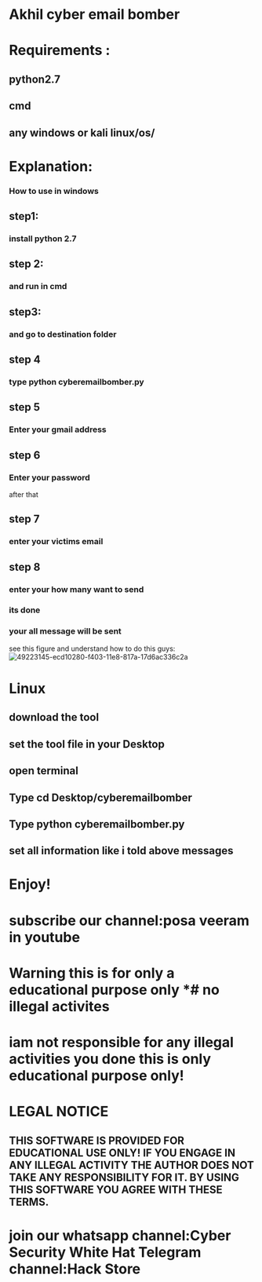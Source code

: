 # Akhil cyber email bomber
# Requirements :
##  python2.7
##  cmd
## any windows or kali linux/os/
 # Explanation:
### How to use in windows 
## step1:
 ### install python 2.7
 ## step 2:
 ### and run in cmd 
##  step3:
### and go to destination folder 
 ## step 4
### type python cyberemailbomber.py
## step 5
### Enter your gmail address
## step 6
### Enter your password
after that 
## step 7
### enter your victims email
## step 8
### enter your how many want to send 
### its done 
### your all message will be sent 
see this figure and understand how to do this guys:
![49223145-ecd10280-f403-11e8-817a-17d6ac336c2a](https://user-images.githubusercontent.com/36729836/49369501-8f94c400-f717-11e8-9ab0-833e59619069.jpg)





# Linux
## download the tool
## set the tool file in your Desktop
## open terminal
## Type cd Desktop/cyberemailbomber
## Type python cyberemailbomber.py
## set all information like i told above messages
# Enjoy!
# subscribe our channel:posa veeram in youtube
# Warning this is for only a educational purpose only *# no illegal activites 
# iam not responsible for any illegal activities you done this is only educational purpose only!
# LEGAL NOTICE
## THIS SOFTWARE IS PROVIDED FOR EDUCATIONAL USE ONLY! IF YOU ENGAGE IN ANY ILLEGAL ACTIVITY THE AUTHOR DOES NOT TAKE ANY RESPONSIBILITY FOR IT. BY USING THIS SOFTWARE YOU AGREE WITH THESE TERMS.
#  join our whatsapp channel:Cyber Security White Hat Telegram channel:Hack Store
